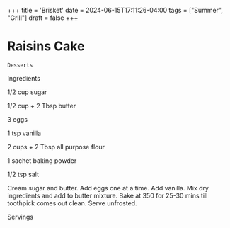 +++
title = 'Brisket'
date = 2024-06-15T17:11:26-04:00
tags = ["Summer", "Grill"]
draft = false
+++
# Raisins Cake

`Desserts`

 

  Ingredients  

  1/2 cup sugar

1/2 cup + 2 Tbsp butter

3 eggs

1 tsp vanilla

2 cups + 2 Tbsp all purpose flour

1 sachet baking powder

1/2 tsp salt

Cream sugar and butter. Add eggs one at a time. Add vanilla. Mix dry ingredients and add to butter mixture. Bake at 350 for 25-30 mins till toothpick comes out clean. Serve unfrosted.

  

   Servings  

   

 

